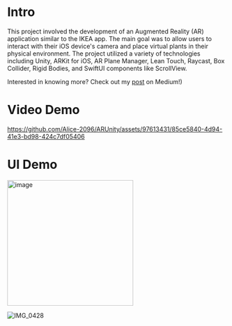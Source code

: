 # Intro 
This project involved the development of an Augmented Reality (AR) application similar to the IKEA app. The main goal was to allow users to interact with their iOS device's camera and place virtual plants in their physical environment. The project utilized a variety of technologies including Unity, ARKit for iOS, AR Plane Manager, Lean Touch, Raycast, Box Collider, Rigid Bodies, and SwiftUI components like ScrollView. 

Interested in knowing more? Check out my [post](https://medium.com/@xj2096/florascapes-an-ar-plant-decor-app-e92f3d1a42ae) on Medium!)

# Video Demo

https://github.com/Alice-2096/ARUnity/assets/97613431/85ce5840-4d94-41e3-bd98-424c7df05406

# UI Demo
<img width="289" alt="image" src="https://github.com/Alice-2096/ARUnity/assets/97613431/6558b804-0313-42e0-96f7-ae4803a3ebc0">

![IMG_0428](https://github.com/Alice-2096/ARUnity/assets/97613431/6a87f7ce-bc35-4fa9-afbe-4dda3a77c488)


